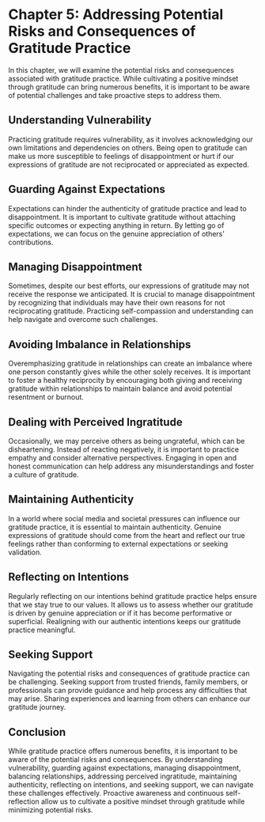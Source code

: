 Chapter 5: Addressing Potential Risks and Consequences of Gratitude Practice
============================================================================

In this chapter, we will examine the potential risks and consequences associated with gratitude practice. While cultivating a positive mindset through gratitude can bring numerous benefits, it is important to be aware of potential challenges and take proactive steps to address them.

Understanding Vulnerability
---------------------------

Practicing gratitude requires vulnerability, as it involves acknowledging our own limitations and dependencies on others. Being open to gratitude can make us more susceptible to feelings of disappointment or hurt if our expressions of gratitude are not reciprocated or appreciated as expected.

Guarding Against Expectations
-----------------------------

Expectations can hinder the authenticity of gratitude practice and lead to disappointment. It is important to cultivate gratitude without attaching specific outcomes or expecting anything in return. By letting go of expectations, we can focus on the genuine appreciation of others' contributions.

Managing Disappointment
-----------------------

Sometimes, despite our best efforts, our expressions of gratitude may not receive the response we anticipated. It is crucial to manage disappointment by recognizing that individuals may have their own reasons for not reciprocating gratitude. Practicing self-compassion and understanding can help navigate and overcome such challenges.

Avoiding Imbalance in Relationships
-----------------------------------

Overemphasizing gratitude in relationships can create an imbalance where one person constantly gives while the other solely receives. It is important to foster a healthy reciprocity by encouraging both giving and receiving gratitude within relationships to maintain balance and avoid potential resentment or burnout.

Dealing with Perceived Ingratitude
----------------------------------

Occasionally, we may perceive others as being ungrateful, which can be disheartening. Instead of reacting negatively, it is important to practice empathy and consider alternative perspectives. Engaging in open and honest communication can help address any misunderstandings and foster a culture of gratitude.

Maintaining Authenticity
------------------------

In a world where social media and societal pressures can influence our gratitude practice, it is essential to maintain authenticity. Genuine expressions of gratitude should come from the heart and reflect our true feelings rather than conforming to external expectations or seeking validation.

Reflecting on Intentions
------------------------

Regularly reflecting on our intentions behind gratitude practice helps ensure that we stay true to our values. It allows us to assess whether our gratitude is driven by genuine appreciation or if it has become performative or superficial. Realigning with our authentic intentions keeps our gratitude practice meaningful.

Seeking Support
---------------

Navigating the potential risks and consequences of gratitude practice can be challenging. Seeking support from trusted friends, family members, or professionals can provide guidance and help process any difficulties that may arise. Sharing experiences and learning from others can enhance our gratitude journey.

Conclusion
----------

While gratitude practice offers numerous benefits, it is important to be aware of the potential risks and consequences. By understanding vulnerability, guarding against expectations, managing disappointment, balancing relationships, addressing perceived ingratitude, maintaining authenticity, reflecting on intentions, and seeking support, we can navigate these challenges effectively. Proactive awareness and continuous self-reflection allow us to cultivate a positive mindset through gratitude while minimizing potential risks.
